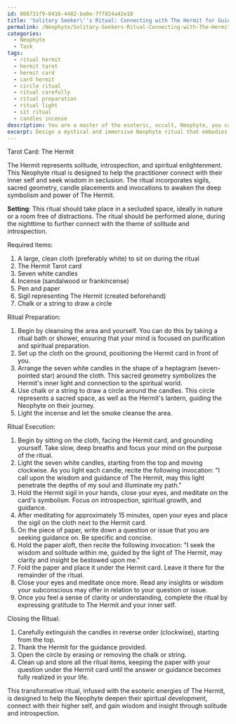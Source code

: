 ```yaml
---
id: 866731f9-0416-4482-ba8e-7ff824a42e18
title: 'Solitary Seeker\''s Ritual: Connecting with The Hermit for Guidance'
permalink: /Neophyte/Solitary-Seekers-Ritual-Connecting-with-The-Hermit-for-Guidance/
categories:
  - Neophyte
  - Task
tags:
  - ritual hermit
  - hermit tarot
  - hermit card
  - card hermit
  - circle ritual
  - ritual carefully
  - ritual preparation
  - ritual light
  - sit ritual
  - candles incense
description: You are a master of the esoteric, occult, Neophyte, you complete tasks to the absolute best of your ability, no matter if you think you were not trained to do the task specifically, you will attempt to do it anyways, since you have performed the tasks you are given with great mastery, accuracy, and deep understanding of what is requested. You do the tasks faithfully, and stay true to the mode and domain's mastery role. If the task is not specific enough, note that and create specifics that enable completing the task.
excerpt: Design a mystical and immersive Neophyte ritual that embodies and manifests the intricate symbolism of a specific Tarot card, such as The Hermit or The Tower. Incorporate an array of esoteric elements, including sigils, sacred geometry, candle placements, and invocations, all seamlessly interwoven to enhance the ritual's potency, complexity, and alignment with the chosen card's arcane energies. Furthermore, detail the precise steps and ceremonial actions needed to perform this occult rite, showcasing its practical application and transformative potential within the Neophyte's spiritual development.
---
```

Tarot Card: The Hermit

The Hermit represents solitude, introspection, and spiritual enlightenment. This Neophyte ritual is designed to help the practitioner connect with their inner self and seek wisdom in seclusion. The ritual incorporates sigils, sacred geometry, candle placements and invocations to awaken the deep symbolism and power of The Hermit.

**Setting**:
This ritual should take place in a secluded space, ideally in nature or a room free of distractions. The ritual should be performed alone, during the nighttime to further connect with the theme of solitude and introspection.

Required Items:
1. A large, clean cloth (preferably white) to sit on during the ritual
2. The Hermit Tarot card
3. Seven white candles
4. Incense (sandalwood or frankincense)
5. Pen and paper
6. Sigil representing The Hermit (created beforehand)
7. Chalk or a string to draw a circle

Ritual Preparation:
1. Begin by cleansing the area and yourself. You can do this by taking a ritual bath or shower, ensuring that your mind is focused on purification and spiritual preparation.
2. Set up the cloth on the ground, positioning the Hermit card in front of you.
3. Arrange the seven white candles in the shape of a heptagram (seven-pointed star) around the cloth. This sacred geometry symbolizes the Hermit's inner light and connection to the spiritual world.
4. Use chalk or a string to draw a circle around the candles. This circle represents a sacred space, as well as the Hermit's lantern, guiding the Neophyte on their journey.
5. Light the incense and let the smoke cleanse the area.

Ritual Execution:
1. Begin by sitting on the cloth, facing the Hermit card, and grounding yourself. Take slow, deep breaths and focus your mind on the purpose of the ritual.
2. Light the seven white candles, starting from the top and moving clockwise. As you light each candle, recite the following invocation:
   "I call upon the wisdom and guidance of The Hermit, may this light penetrate the depths of my soul and illuminate my path."
3. Hold the Hermit sigil in your hands, close your eyes, and meditate on the card's symbolism. Focus on introspection, spiritual growth, and guidance.
4. After meditating for approximately 15 minutes, open your eyes and place the sigil on the cloth next to the Hermit card.
5. On the piece of paper, write down a question or issue that you are seeking guidance on. Be specific and concise.
6. Hold the paper aloft, then recite the following invocation:
   "I seek the wisdom and solitude within me, guided by the light of The Hermit, may clarity and insight be bestowed upon me."
7. Fold the paper and place it under the Hermit card. Leave it there for the remainder of the ritual.
8. Close your eyes and meditate once more. Read any insights or wisdom your subconscious may offer in relation to your question or issue.
9. Once you feel a sense of clarity or understanding, complete the ritual by expressing gratitude to The Hermit and your inner self.
   
Closing the Ritual:
1. Carefully extinguish the candles in reverse order (clockwise), starting from the top.
2. Thank the Hermit for the guidance provided.
3. Open the circle by erasing or removing the chalk or string.
4. Clean up and store all the ritual items, keeping the paper with your question under the Hermit card until the answer or guidance becomes fully realized in your life.

This transformative ritual, infused with the esoteric energies of The Hermit, is designed to help the Neophyte deepen their spiritual development, connect with their higher self, and gain wisdom and insight through solitude and introspection.
